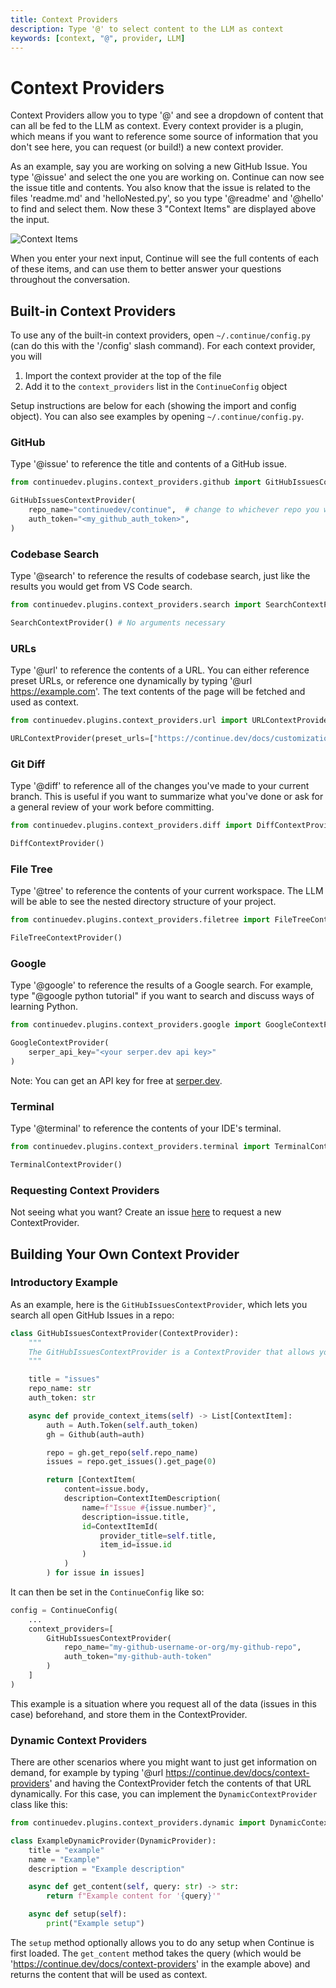 ```yaml
---
title: Context Providers
description: Type '@' to select content to the LLM as context
keywords: [context, "@", provider, LLM]
---
```


# Context Providers

Context Providers allow you to type '@' and see a dropdown of content that can all be fed to the LLM as context. Every context provider is a plugin, which means if you want to reference some source of information that you don't see here, you can request (or build!) a new context provider.

As an example, say you are working on solving a new GitHub Issue. You type '@issue' and select the one you are working on. Continue can now see the issue title and contents. You also know that the issue is related to the files 'readme.md' and 'helloNested.py', so you type '@readme' and '@hello' to find and select them. Now these 3 "Context Items" are displayed above the input.

![Context Items](/img/context-provider-example.png)

When you enter your next input, Continue will see the full contents of each of these items, and can use them to better answer your questions throughout the conversation.

## Built-in Context Providers

To use any of the built-in context providers, open `~/.continue/config.py` (can do this with the '/config' slash command). For each context provider, you will

1. Import the context provider at the top of the file
2. Add it to the `context_providers` list in the `ContinueConfig` object

Setup instructions are below for each (showing the import and config object). You can also see examples by opening `~/.continue/config.py`.

### GitHub

Type '@issue' to reference the title and contents of a GitHub issue.

```python
from continuedev.plugins.context_providers.github import GitHubIssuesContextProvider
```

```python
GitHubIssuesContextProvider(
    repo_name="continuedev/continue",  # change to whichever repo you want to use
    auth_token="<my_github_auth_token>",
)
```

### Codebase Search

Type '@search' to reference the results of codebase search, just like the results you would get from VS Code search.

```python
from continuedev.plugins.context_providers.search import SearchContextProvider
```

```python
SearchContextProvider() # No arguments necessary
```

### URLs

Type '@url' to reference the contents of a URL. You can either reference preset URLs, or reference one dynamically by typing '@url https://example.com'. The text contents of the page will be fetched and used as context.

```python
from continuedev.plugins.context_providers.url import URLContextProvider
```

```python
URLContextProvider(preset_urls=["https://continue.dev/docs/customization"])
```

### Git Diff

Type '@diff' to reference all of the changes you've made to your current branch. This is useful if you want to summarize what you've done or ask for a general review of your work before committing.

```python
from continuedev.plugins.context_providers.diff import DiffContextProvider
```

```python
DiffContextProvider()
```

### File Tree

Type '@tree' to reference the contents of your current workspace. The LLM will be able to see the nested directory structure of your project.

```python
from continuedev.plugins.context_providers.filetree import FileTreeContextProvider
```

```python
FileTreeContextProvider()
```

### Google

Type '@google' to reference the results of a Google search. For example, type "@google python tutorial" if you want to search and discuss ways of learning Python.

```python
from continuedev.plugins.context_providers.google import GoogleContextProvider
```

```python
GoogleContextProvider(
    serper_api_key="<your serper.dev api key>"
)
```

Note: You can get an API key for free at [serper.dev](https://serper.dev).

### Terminal

Type '@terminal' to reference the contents of your IDE's terminal.

```python
from continuedev.plugins.context_providers.terminal import TerminalContextProvider
```

```python
TerminalContextProvider()
```

### Requesting Context Providers

Not seeing what you want? Create an issue [here](https://github.com/continuedev/continue/issues/new?assignees=TyDunn&labels=enhancement&projects=&template=feature-request-%F0%9F%92%AA.md&title=) to request a new ContextProvider.

## Building Your Own Context Provider

### Introductory Example

As an example, here is the `GitHubIssuesContextProvider`, which lets you search all open GitHub Issues in a repo:

```python
class GitHubIssuesContextProvider(ContextProvider):
    """
    The GitHubIssuesContextProvider is a ContextProvider that allows you to search GitHub issues in a repo.
    """

    title = "issues"
    repo_name: str
    auth_token: str

    async def provide_context_items(self) -> List[ContextItem]:
        auth = Auth.Token(self.auth_token)
        gh = Github(auth=auth)

        repo = gh.get_repo(self.repo_name)
        issues = repo.get_issues().get_page(0)

        return [ContextItem(
            content=issue.body,
            description=ContextItemDescription(
                name=f"Issue #{issue.number}",
                description=issue.title,
                id=ContextItemId(
                    provider_title=self.title,
                    item_id=issue.id
                )
            )
        ) for issue in issues]
```

It can then be set in the `ContinueConfig` like so:

```python
config = ContinueConfig(
    ...
    context_providers=[
        GitHubIssuesContextProvider(
            repo_name="my-github-username-or-org/my-github-repo",
            auth_token="my-github-auth-token"
        )
    ]
)
```

This example is a situation where you request all of the data (issues in this case) beforehand, and store them in the ContextProvider.

### Dynamic Context Providers

There are other scenarios where you might want to just get information on demand, for example by typing '@url https://continue.dev/docs/context-providers' and having the ContextProvider fetch the contents of that URL dynamically. For this case, you can implement the `DynamicContextProvider` class like this:

```python
from continuedev.plugins.context_providers.dynamic import DynamicContextProvider

class ExampleDynamicProvider(DynamicProvider):
    title = "example"
    name = "Example"
    description = "Example description"

    async def get_content(self, query: str) -> str:
        return f"Example content for '{query}'"

    async def setup(self):
        print("Example setup")
```

The `setup` method optionally allows you to do any setup when Continue is first loaded. The `get_content` method takes the query (which would be 'https://continue.dev/docs/context-providers' in the example above) and returns the content that will be used as context.
